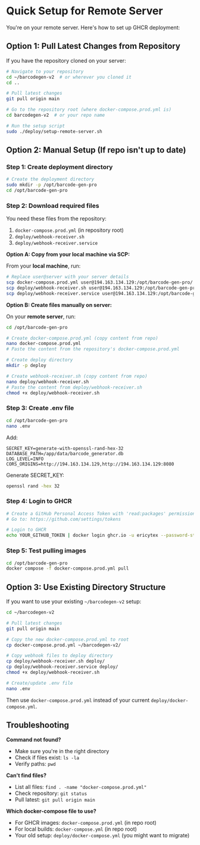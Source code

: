 # Quick Setup for Remote Server

You're on your remote server. Here's how to set up GHCR deployment:

## Option 1: Pull Latest Changes from Repository

If you have the repository cloned on your server:

```bash
# Navigate to your repository
cd ~/barcodegen-v2  # or wherever you cloned it
cd ..

# Pull latest changes
git pull origin main

# Go to the repository root (where docker-compose.prod.yml is)
cd barcodegen-v2  # or your repo name

# Run the setup script
sudo ./deploy/setup-remote-server.sh
```

## Option 2: Manual Setup (If repo isn't up to date)

### Step 1: Create deployment directory

```bash
# Create the deployment directory
sudo mkdir -p /opt/barcode-gen-pro
cd /opt/barcode-gen-pro
```

### Step 2: Download required files

You need these files from the repository:

1. `docker-compose.prod.yml` (in repository root)
2. `deploy/webhook-receiver.sh`
3. `deploy/webhook-receiver.service`

**Option A: Copy from your local machine via SCP:**

From your **local machine**, run:
```bash
# Replace user@server with your server details
scp docker-compose.prod.yml user@194.163.134.129:/opt/barcode-gen-pro/
scp deploy/webhook-receiver.sh user@194.163.134.129:/opt/barcode-gen-pro/deploy/
scp deploy/webhook-receiver.service user@194.163.134.129:/opt/barcode-gen-pro/deploy/
```

**Option B: Create files manually on server:**

On your **remote server**, run:

```bash
cd /opt/barcode-gen-pro

# Create docker-compose.prod.yml (copy content from repo)
nano docker-compose.prod.yml
# Paste the content from the repository's docker-compose.prod.yml

# Create deploy directory
mkdir -p deploy

# Create webhook-receiver.sh (copy content from repo)
nano deploy/webhook-receiver.sh
# Paste the content from deploy/webhook-receiver.sh
chmod +x deploy/webhook-receiver.sh
```

### Step 3: Create .env file

```bash
cd /opt/barcode-gen-pro
nano .env
```

Add:
```env
SECRET_KEY=generate-with-openssl-rand-hex-32
DATABASE_PATH=/app/data/barcode_generator.db
LOG_LEVEL=INFO
CORS_ORIGINS=http://194.163.134.129,http://194.163.134.129:8080
```

Generate SECRET_KEY:
```bash
openssl rand -hex 32
```

### Step 4: Login to GHCR

```bash
# Create a GitHub Personal Access Token with 'read:packages' permission
# Go to: https://github.com/settings/tokens

# Login to GHCR
echo YOUR_GITHUB_TOKEN | docker login ghcr.io -u ericytex --password-stdin
```

### Step 5: Test pulling images

```bash
cd /opt/barcode-gen-pro
docker compose -f docker-compose.prod.yml pull
```

## Option 3: Use Existing Directory Structure

If you want to use your existing `~/barcodegen-v2` setup:

```bash
cd ~/barcodegen-v2

# Pull latest changes
git pull origin main

# Copy the new docker-compose.prod.yml to root
cp docker-compose.prod.yml ~/barcodegen-v2/

# Copy webhook files to deploy directory
cp deploy/webhook-receiver.sh deploy/
cp deploy/webhook-receiver.service deploy/
chmod +x deploy/webhook-receiver.sh

# Create/update .env file
nano .env
```

Then use `docker-compose.prod.yml` instead of your current `deploy/docker-compose.yml`.

## Troubleshooting

**Command not found?**
- Make sure you're in the right directory
- Check if files exist: `ls -la`
- Verify paths: `pwd`

**Can't find files?**
- List all files: `find . -name "docker-compose.prod.yml"`
- Check repository: `git status`
- Pull latest: `git pull origin main`

**Which docker-compose file to use?**
- For GHCR images: `docker-compose.prod.yml` (in repo root)
- For local builds: `docker-compose.yml` (in repo root)
- Your old setup: `deploy/docker-compose.yml` (you might want to migrate)

